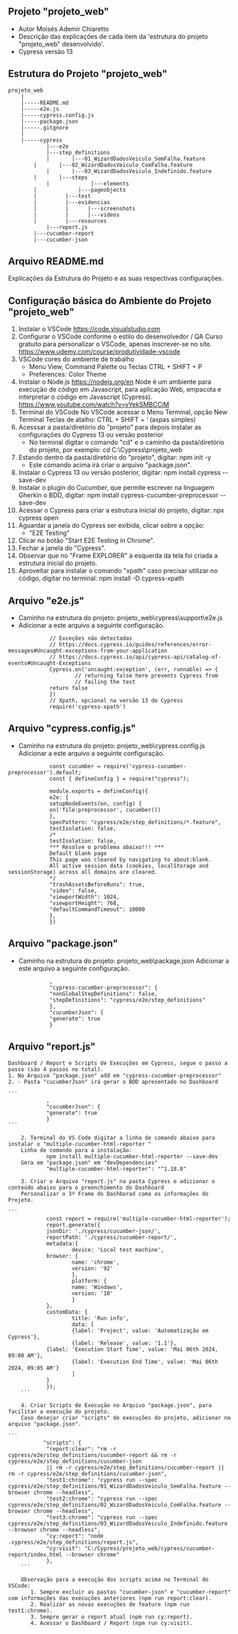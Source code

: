## Projeto "projeto_web"
- Autor Moisés Ademir Chiaretto
- Descrição das explicações de cada item da 'estrutura do projeto "projeto_web" desenvolvido'.
- Cypress versão 13

## Estrutura do Projeto "projeto_web"

```
projeto_web
    |
    |-----README.md
    |-----e2e.js
    |-----cypress.config.js
    |-----package.json
    |-----.gitgnore
    |
    |-----cypress
            |---e2e
	        |---step_definitions
	    	|       |---01_WizardDadosVeiculo_SemFalha.feature
		|       |---02_WizardDadosVeiculo_ComFalha.feature   
	        |       |---03_WizardDadosVeiculo_Indefinido.feature
		|       |---steps
	        |             |---elements
		|             |---pageobjects
		|	      |---test
		|	      |---evidencias
		|	      |      |---screenshots
		|	      |	     |---videos
		|	      |---resources                
	        |---report.js
		|---cucumber-report
		|---cucumber-json
```

## Arquivo README.md
Explicações da Estrutura do Projeto e as suas respectivas configurações.

## Configuração básica do Ambiente do Projeto "projeto_web"
   1. Instalar o VSCode
        https://code.visualstudio.com
   2. Configurar o VSCode conforme o estilo do desenvolvedor / QA
        Curso gratuito para personalizar o VSCode, apenas inscrever-se no site.
        https://www.udemy.com/course/produtividade-vscode
   3. VSCode cores do ambiente de trabalho
        - Menu View, Command Palette ou Teclas CTRL + SHIFT + P
        - Preferences: Color Theme
   4. Instalar o Node.js
        https://nodejs.org/en
        Node é um ambiente para execução de código em Javascript, para aplicação Web, empacota e interpretar o código em Javascript (Cypress).
        https://www.youtube.com/watch?v=vYekSMBCCiM
   5. Terminal do VSCode
        No VSCode acessar o Menu Terminal, opção New Terminal
        Teclas de atalho: CTRL + SHIFT + ‘ (aspas simples)
   6. Acesssar a pasta/diretório do "projeto" para depois instalar as configurações do Cypress 13 ou versão posterior
        - No terminal digitar o comando "cd" e o caminho da pasta/diretório do projeto, por exemplo:
        cd C:\Cypress\projeto_web
   7. Estando dentro da pasta/diretório do "projeto", digitar:
        npm init -y
        - Este comando acima irá criar o arquivo "package.json".
   8. Instalar o Cypress 13 ou versão posterior, digitar:
        npm install cypress --save-dev
   9. Instalar o plugin do Cucumber, que permite escrever na linguagem Gherkin o BDD, digitar:
        npm install cypress-cucumber-preprocessor --save-dev
   10. Acessar o Cypress para criar a estrutura inicial do projeto, digitar:
        npx cypress open
   11. Aguardar a janela do Cypress ser exibida, clicar sobre a opção:
        - "E2E Testing"
   12. Clicar no botão "Start E2E Testing in Chrome".
   13. Fechar a janela do "Cypress".
   14. Observar que no "Frame EXPLORER" à esquerda da tela foi criada a estrutura inicial do projeto.
   15. Aproveitar para instalar o comando "xpath" caso precisar utilizar no código, digitar no terminal:
        npm install -D cypress-xpath


## Arquivo "e2e.js"
   - Caminho na estrutura do projeto: projeto_web\cypress\support\e2e.js
   - Adicionar a este arquivo a seguinte configuração.
   ```
                // Exceções não detectadas
                // https://docs.cypress.io/guides/references/error-messages#Uncaught-exceptions-from-your-application
                // https://docs.cypress.io/api/cypress-api/catalog-of-events#Uncaught-Exceptions
                Cypress.on('uncaught:exception', (err, runnable) => {
                        // returning false here prevents Cypress from
                        // failing the test
                return false
                })
                // Xpath, opcional na versão 13 do Cypress
                require('cypress-xpath')
   ```


## Arquivo "cypress.config.js"
   - Caminho na estrutura do projeto: projeto_web\cypress.config.js
   Adicionar a este arquivo a seguinte configuração.
   
   ```
                const cucumber = require('cypress-cucumber-preprocessor').default;
                const { defineConfig } = require("cypress");

                module.exports = defineConfig({
                e2e: {
                setupNodeEvents(on, config) {
                on('file:preprocessor', cucumber())
                },
                specPattern: "cypress/e2e/step_definitions/*.feature",
                testIsolation: false,
                /*
                testIsolation: false,
                *** Resolve o problema abaixo!!! ***
                Default blank page
                This page was cleared by navigating to about:blank.
                All active session data (cookies, localStorage and sessionStorage) across all domains are cleared.
                */
                "trashAssetsBeforeRuns": true,
                "video": false,
                "viewportWidth": 1024,
                "viewportHeight": 768,
                "defaultCommandTimeout": 10000
                },
                })

   ```

## Arquivo "package.json"
   - Caminho na estrutura do projeto: projeto_web\package.json
   Adicionar a este arquivo a seguinte configuração.
   
   ```
                ,
                "cypress-cucumber-preprocessor": {
                "nonGlobalStepDefinitions": false,
                "stepDefinitions": "cypress/e2e/step_definitions"
                },
                "cucumberJson": {
                "generate": true
                }
   ```


## Arquivo "report.js"
	Dashboard / Report e Scripts de Execuções em Cypress, segue o passo a passo (são 4 passos no total).
	1. No Arquivo "package.json" add em "cypress-cucumber-preprocessor"
	2. - Pasta "cucumberJson" irá gerar o BDD apresentado no Dashboard

	```
                ,
                "cucumberJson": {
                "generate": true
                }
	```

        2. Terminal do VS Code digitar a linha de comando abaixo para instalar o "multiple-cucumber-html-reporter "
        Linha de comando para a instalação:
                npm install multiple-cucumber-html-reporter --save-dev
        Gera em "package.json" em "devDependencies"
                "multiple-cucumber-html-reporter": "^1.18.0"

        3. Criar o Arquivo "report.js" na pasta Cypress e adicionar o conteúdo abaixo para o preenchimento do Dashboard
        Personalizar o 3º Frame do Dashborad coma as informações do Projeto.
        
	```
                const report = require('multiple-cucumber-html-reporter');
                report.generate({
                jsonDir: './cypress/cucumber-json/',
                reportPath: './cypress/cucumber-report/',
                metadata:{
                        device: 'Local test machine',
                browser: {
                        name: 'chrome',
                        version: '92'
                        },
                        platform: {
                        name: 'Windows',
                        version: '10'
                        }
                },
                customData: {
                        title: 'Run info',
                        data: [
                        {label: 'Project', value: 'Automatização em Cypress'},
                        {label: 'Release', value: '1.1'},
                {label: 'Execution Start Time', value: 'Mai 06th 2024, 09:00 AM'},
                        {label: 'Execution End Time', value: 'Mai 06th 2024, 09:05 AM'}
                        ]
                }
                });      
        ```

        4. Criar Scripts de Execução no Arquivo "package.json", para facilitar a execução do projeto.
        Caso desejar criar "scripts" de execuções do projeto, adicionar no arquivo "package.json".
        
	```
               "scripts": {
                "report:clear": "rm -r cypress/e2e/step_definitions/cucumber-report && rm -r cypress/e2e/step_definitions/cucumber-json
                || rm -r cypress/e2e/step_definitions/cucumber-report || rm -r cypress/e2e/step_definitions/cucumber-json",
                "test1:chrome": "cypress run --spec cypress/e2e/step_definitions/01_WizardDadosVeiculo_SemFalha.feature --browser chrome --headless",
                "test2:chrome": "cypress run --spec cypress/e2e/step_definitions/02_WizardDadosVeiculo_ComFalha.feature --browser chrome --headless",
                "test3:chrome": "cypress run --spec cypress/e2e/step_definitions/03_WizardDadosVeiculo_Indefinido.feature --browser chrome --headless",
                "cy:report": "node .cypress/e2e/step_definitions/report.js",
                "cy:visit": "C:/Cypress/projeto_web/cypress/cucumber-report/index.html --browser chrome"
                }, 
        ```
	
        Observação para a execução dos scripts acima no Terminal do VSCode:
           1. Sempre excluir as pastas "cucumber-json" e "cucumber-report" com informações das execuções anteriores (npm run report:clear).
           2. Realizar as novas execuções de feature (npm run test1:chrome).
           3. Sempre gerar o report atual (npm run cy:report).
           4. Acessar o Dashboard / Report (npm run cy:visit).
